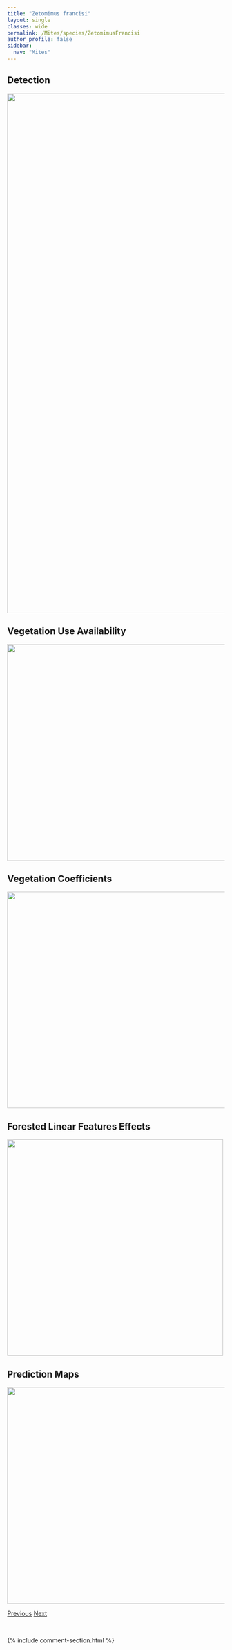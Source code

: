 ```yaml
---
title: "Zetomimus francisi"
layout: single
classes: wide
permalink: /Mites/species/ZetomimusFrancisi
author_profile: false
sidebar:
  nav: "Mites"
---
```


<h2>Detection</h2>

<a href="https://drive.google.com/uc?export=view&id=14jRSam2SdW9P70PIeae5K16DbbvGya2V">
<img src="https://drive.google.com/uc?export=view&id=14jRSam2SdW9P70PIeae5K16DbbvGya2V" height = "1200" width = "800">
</a>


<h2>Vegetation Use Availability</h2>

<a href="https://drive.google.com/uc?export=view&id=1Gbp1lWOflJ7U4Z04yl-8iqX7T1o4hux_">
<img src="https://drive.google.com/uc?export=view&id=1Gbp1lWOflJ7U4Z04yl-8iqX7T1o4hux_" height = "500" width = "1000">
</a>


<h2>Vegetation Coefficients</h2>

<a href="https://drive.google.com/uc?export=view&id=1W-K4fb3C89y8ZNR_CMLiyxsEJSDtjtrJ">
<img src="https://drive.google.com/uc?export=view&id=1W-K4fb3C89y8ZNR_CMLiyxsEJSDtjtrJ" height = "500" width = "1000">
</a>


<h2>Forested Linear Features Effects</h2>

<a href="https://drive.google.com/uc?export=view&id=1VtPQkOV_KejiDwzsbA4zZpmYA9_wN_cp">
<img src="https://drive.google.com/uc?export=view&id=1VtPQkOV_KejiDwzsbA4zZpmYA9_wN_cp" height = "500" width = "500">
</a>


<h2>Prediction Maps</h2>

<a href="https://drive.google.com/uc?export=view&id=1Tzhw4NWzzay8OFdPeYRp8aq9krRHAqTN">
<img src="https://drive.google.com/uc?export=view&id=1Tzhw4NWzzay8OFdPeYRp8aq9krRHAqTN" height = "500" width = "1000">
</a>


<a href="/DevelopmentWebsite/Mites/species/VeloppiaKananaskis" class="pagination--pager" title="Veloppia kananaskis">Previous</a> <a href="/DevelopmentWebsite/Mites/species/ZetomimusSetosus" class="pagination--pager" title="Zetomimus setosus">Next</a>

<p>&nbsp;</p>

{% include comment-section.html %}

